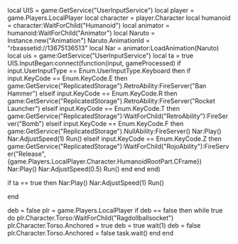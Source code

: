 local UIS = game:GetService("UserInputService")
    local player = game.Players.LocalPlayer
local character = player.Character
 local humanoid = character:WaitForChild("Humanoid")
local animator = humanoid:WaitForChild("Animator")
local Naruto = Instance.new("Animation")
Naruto.AnimationId = "rbxassetid://13675136513"
local Nar = animator:LoadAnimation(Naruto)
local uis = game:GetService("UserInputService")
 local ta = true
UIS.InputBegan:connect(function(input, gameProcessed)
    if input.UserInputType == Enum.UserInputType.Keyboard then
        if input.KeyCode == Enum.KeyCode.E then
            game:GetService("ReplicatedStorage").RetroAbility:FireServer("Ban Hammer")
        elseif input.KeyCode == Enum.KeyCode.R then
            game:GetService("ReplicatedStorage").RetroAbility:FireServer("Rocket Launcher")
        elseif input.KeyCode == Enum.KeyCode.T then
            game:GetService("ReplicatedStorage"):WaitForChild("RetroAbility"):FireServer("Bomb")
             elseif input.KeyCode == Enum.KeyCode.F then
                              game:GetService("ReplicatedStorage").NullAbility:FireServer()
Nar:Play()
Nar:AdjustSpeed(1)
Run()
             elseif input.KeyCode == Enum.KeyCode.Z then       
game:GetService("ReplicatedStorage"):WaitForChild("RojoAbility"):FireServer("Release", {game.Players.LocalPlayer.Character.HumanoidRootPart.CFrame})
         Nar:Play()
Nar:AdjustSpeed(0.5)
Run() 
        end
    end
end)

 if ta == true then
Nar:Play()
Nar:AdjustSpeed(1)
Run()

 end

deb = false
plr = game.Players.LocalPlayer
if deb == false then
while true do
plr.Character.Torso:WaitForChild("Ragdollballsocket")
plr.Character.Torso.Anchored = true
deb = true
wait(1)
deb = false
plr.Character.Torso.Anchored = false
task.wait()
end
end
